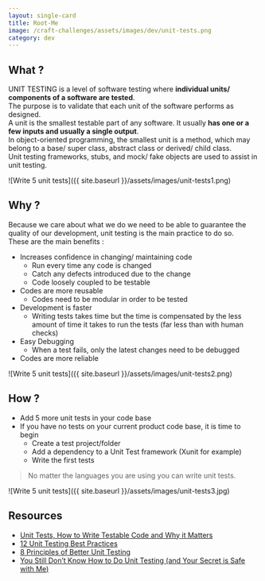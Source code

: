 ```yaml
---
layout: single-card
title: Root-Me
image: /craft-challenges/assets/images/dev/unit-tests.png
category: dev
---
```


## What ?
UNIT TESTING is a level of software testing where **individual units/ components of a software are tested**.  
The purpose is to validate that each unit of the software performs as designed.  
A unit is the smallest testable part of any software. It usually **has one or a few inputs and usually a single output**.  
In object-oriented programming, the smallest unit is a method, which may belong to a base/ super class, abstract class or derived/ child class.  
Unit testing frameworks, stubs, and mock/ fake objects are used to assist in unit testing.

![Write 5 unit tests]({{ site.baseurl }}/assets/images/unit-tests1.png)  

## Why ?
Because we care about what we do we need to be able to guarantee the quality of our development, unit testing is the main practice to do so.  
These are the main benefits :
* Increases confidence in changing/ maintaining code
    * Run every time any code is changed
	* Catch any defects introduced due to the change
	* Code loosely coupled to be testable
* Codes are more reusable
    * Codes need to be modular in order to be tested
* Development is faster
    * Writing tests takes time but the time is compensated by the less amount of time it takes to run the tests (far less than with human checks)
* Easy Debugging
    * When a test fails, only the latest changes need to be debugged
* Codes are more reliable

![Write 5 unit tests]({{ site.baseurl }}/assets/images/unit-tests2.png)  

## How ?
* Add 5 more unit tests in your code base
* If you have no tests on your current product code base, it is time to begin
    * Create a test project/folder
    * Add a dependency to a Unit Test framework (Xunit for example)
    * Write the first tests

> No matter the languages you are using you can write unit tests.

![Write 5 unit tests]({{ site.baseurl }}/assets/images/unit-tests3.jpg)  

## Resources
* [Unit Tests, How to Write Testable Code and Why it Matters](https://www.toptal.com/qa/how-to-write-testable-code-and-why-it-matters)
* [12 Unit Testing Best Practices](http://www.sw-engineering-candies.com/blog-1/unit-testing-best-practices)
* [8 Principles of Better Unit Testing](https://esj.com/articles/2012/09/24/better-unit-testing.aspx)
* [You Still Don’t Know How to Do Unit Testing (and Your Secret is Safe with Me)](https://stackify.com/unit-testing-basics-best-practices/)
